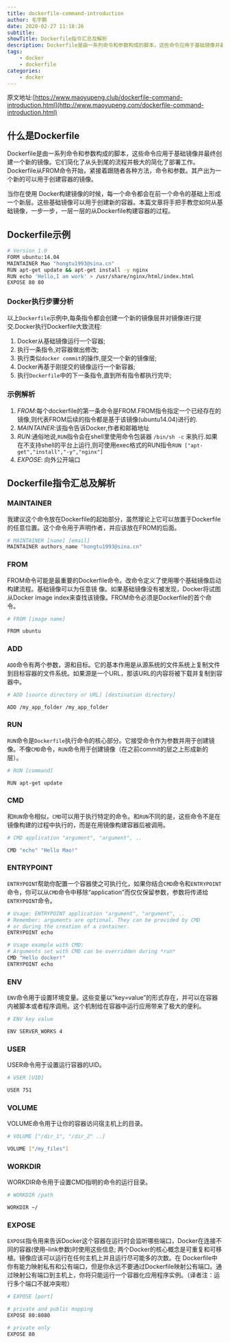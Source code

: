 ```yaml
---
title: dockerfile-command-introduction
author: 毛宇鹏
date: 2020-02-27 11:18:26
subtitle:
showTitle: Dockerfile指令汇总及解析
description: Dockerfile是由一系列命令和参数构成的脚本，这些命令应用于基础镜像并最终创建一个新的镜像。它们简化了从头到尾的流程并极大的简化了部署工作。Dockerfile从FROM命令开始，紧接着跟随者各种方法，命令和参数。其产出为一个新的可以用于创建容器的镜像。
tags:
    - docker
    - dockerfile
categories:
    - docker
---
```


原文地址:[https://www.maoyupeng.club/dockerfile-command-introduction.html](http://www.maoyupeng.com/dockerfile-command-introduction.html)

## 什么是Dockerfile

Dockerfile是由一系列命令和参数构成的脚本，这些命令应用于基础镜像并最终创建一个新的镜像。它们简化了从头到尾的流程并极大的简化了部署工作。Dockerfile从FROM命令开始，紧接着跟随者各种方法，命令和参数。其产出为一个新的可以用于创建容器的镜像。

当你在使用 Docker构建镜像的时候，每一个命令都会在前一个命令的基础上形成一个新层。这些基础镜像可以用于创建新的容器。本篇文章将手把手教您如何从基础镜像，一步一步，一层一层的从Dockerfile构建容器的过程。

## Dockerfile示例

```bash
# Version 1.0
FORM ubuntu:14.04
MAINTAINER Mao "hongtu1993@sina.cn"
RUN apt-get update && apt-get install -y nginx
RUN echo 'Hello,I am work' > /usr/share/nginx/html/index.html
EXPOSE 80 80
```

### Docker执行步骤分析
以上`Dockerfile`示例中,每条指令都会创建一个新的镜像层并对镜像进行提交.Docker执行Dockerfile大致流程:
1. Docker从基础镜像运行一个容器;
2. 执行一条指令,对容器做出修改;
3. 执行类似`docker commit`的操作,提交一个新的镜像层;
4. Docker再基于刚提交的镜像运行一个新容器;
5. 执行`Dockerfile`中的下一条指令,直到所有指令都执行完毕;

### 示例解析

1. *FROM*:每个dockerfile的第一条命令是FROM.FROM指令指定一个已经存在的镜像,则代表FROM后续的指令都是基于该镜像(ubuntu14.04)进行的.
2. *MAINTAINER*:该指令告诉Docker,作者和邮箱地址
3. *RUN*:通俗地说,`RUN`指令会在shell里使用命令包装器 `/bin/sh -c` 来执行.如果在不支持shell的平台上运行,则可使用exec格式的RUN指令`RUN ["apt-get","install","-y","nginx"]`
4. *EXPOSE*: 向外公开端口    


## Dockerfile指令汇总及解析
### MAINTAINER
我建议这个命令放在Dockerfile的起始部分，虽然理论上它可以放置于Dockerfile的任意位置。这个命令用于声明作者，并应该放在FROM的后面。

```bash
# MAINTAINER [name] [email]
MAINTAINER authors_name "hongtu1993@sina.cn"
```

### FROM
FROM命令可能是最重要的Dockerfile命令。改命令定义了使用哪个基础镜像启动构建流程。基础镜像可以为任意镜 像。如果基础镜像没有被发现，Docker将试图从Docker image index来查找该镜像。FROM命令必须是Dockerfile的首个命令。

```bash
# FROM [image name]

FROM ubuntu 
```

### ADD
`ADD`命令有两个参数，源和目标。它的基本作用是从源系统的文件系统上复制文件到目标容器的文件系统。如果源是一个URL，那该URL的内容将被下载并复制到容器中。

```bash
# ADD [source directory or URL] [destination directory]

ADD /my_app_folder /my_app_folder 
```
### RUN
`RUN`命令是`Dockerfile`执行命令的核心部分。它接受命令作为参数并用于创建镜像。不像`CMD`命令，`RUN`命令用于创建镜像（在之前commit的层之上形成新的层）。

```bash
# RUN [command]

RUN apt-get update
```

### CMD
和`RUN`命令相似，`CMD`可以用于执行特定的命令。和`RUN`不同的是，这些命令不是在镜像构建的过程中执行的，而是在用镜像构建容器后被调用。

```bash
# CMD application "argument", "argument", ..

CMD "echo" "Hello Mao!"
```

### ENTRYPOINT
`ENTRYPOINT`帮助你配置一个容器使之可执行化，如果你结合`CMD`命令和`ENTRYPOINT`命令，你可以从`CMD`命令中移除“application”而仅仅保留参数，参数将传递给`ENTRYPOINT`命令。

```bash 
# Usage: ENTRYPOINT application "argument", "argument", ..
# Remember: arguments are optional. They can be provided by CMD
# or during the creation of a container.
ENTRYPOINT echo

# Usage example with CMD:
# Arguments set with CMD can be overridden during *run*
CMD "Hello docker!"
ENTRYPOINT echo
```

### ENV
`ENV`命令用于设置环境变量。这些变量以”key=value”的形式存在，并可以在容器内被脚本或者程序调用。这个机制给在容器中运行应用带来了极大的便利。

```bash
# ENV key value

ENV SERVER_WORKS 4
```

### USER
USER命令用于设置运行容器的UID。

```bash 
# USER [UID]

USER 751
```

### VOLUME
VOLUME命令用于让你的容器访问宿主机上的目录。

```bash
# VOLUME ["/dir_1", "/dir_2" ..]

VOLUME ["/my_files"]
```
### WORKDIR
WORKDIR命令用于设置CMD指明的命令的运行目录。

```bash
# WORKDIR /path

WORKDIR ~/
```

### EXPOSE
`EXPOSE`指令用来告诉Docker这个容器在运行时会监听哪些端口，Docker在连接不同的容器(使用–link参数)时使用这些信息;
两个Docker的核心概念是可重复和可移植。镜像应该可以运行在任何主机上并且运行尽可能多的次数。在 Dockerfile中你有能力映射私有和公有端口，但是你永远不要通过Dockerfile映射公有端口。通过映射公有端口到主机上，你将只能运行一个容器化应用程序实例。（译者注：运行多个端口不就冲突啦）

```bash
# EXPOSE [port]

# private and public mapping
EXPOSE 80:8080

# private only
EXPOSE 80
```






